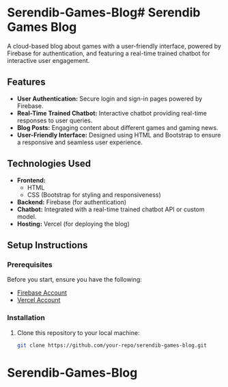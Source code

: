 # Serendib-Games-Blog# Serendib Games Blog

A cloud-based blog about games with a user-friendly interface, powered by Firebase for authentication, and featuring a real-time trained chatbot for interactive user engagement.

## Features

- **User Authentication:** Secure login and sign-in pages powered by Firebase.
- **Real-Time Trained Chatbot:** Interactive chatbot providing real-time responses to user queries.
- **Blog Posts:** Engaging content about different games and gaming news.
- **User-Friendly Interface:** Designed using HTML and Bootstrap to ensure a responsive and seamless user experience.

## Technologies Used

- **Frontend:** 
  - HTML
  - CSS (Bootstrap for styling and responsiveness)
- **Backend:** Firebase (for authentication)
- **Chatbot:** Integrated with a real-time trained chatbot API or custom model.
- **Hosting:** Vercel (for deploying the blog) 

## Setup Instructions

### Prerequisites

Before you start, ensure you have the following:

- [Firebase Account](https://firebase.google.com/)
- [Vercel Account](https://vercel.com/)

### Installation

1. Clone this repository to your local machine:
   ```bash
   git clone https://github.com/your-repo/serendib-games-blog.git
# Serendib-Games-Blog
